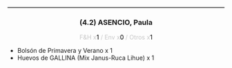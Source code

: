 <hr style='border:1px solid rgb(200,200,200)'>
<div style='page-break-inside: avoid'>

<div style='text-align:center'>

<h3> (4.2) ASENCIO, <span class='grey'>Paula</span></h3>

<p  style='color:rgb(200,200,200)'>F&H x<span  style='color:black'>1</span> / Env x<span  style='color:black'>0</span> / Otros x<span  style='color:black'>1</span></p>
</div>

<ul>
<li class='li-horizontal'> Bolsón de Primavera y Verano x 1</li>
<li class='li-horizontal'> Huevos de GALLINA (Mix Janus-Ruca Lihue) x 1</li>
</ul>
</div>

